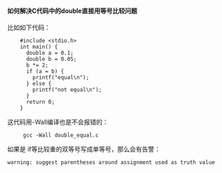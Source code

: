 #### 如何解决C代码中的double直接用等号比较问题

比如如下代码：
```
    #include <stdio.h>
    int main() {
      double a = 0.1;
      double b = 0.05;
      b *= 2;
      if (a = b) {
        printf("equal\n");
      } else {
        printf("not equal\n");
      }
      return 0;
    }
```  
这代码用-Wall编译也是不会报错的：
```   
     gcc -Wall double_equal.c
```

如果是 if等比较重的双等号写成单等号，那么会有告警：
```
warning: suggest parentheses around assignment used as truth value
```
